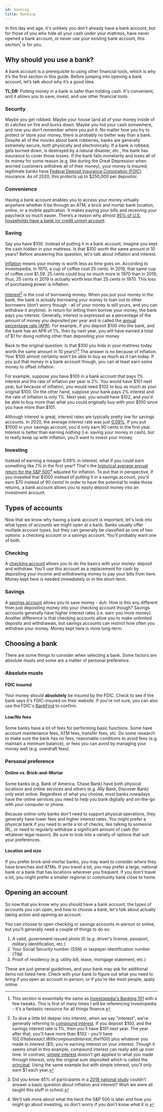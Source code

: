 ```yaml
---
id: banking
title: Banking
---
```


In this day and age, it's unlikely you don’t already have a bank account, but for those of you who hide all your cash under your mattress, have never opened a bank account, or never use your existing bank account, this section[^1] is for you. 

## Why should you use a bank?
A bank account is a prerequisite to using other financial tools, which is why it’s the first section in this guide. Before jumping into opening a bank account, let’s talk about why it’s a good idea.

**TL;DR**: Putting money in a bank is safer than holding cash. It's convenient, and it allows you to save, invest, and use other financial tools.

### Security
Maybe you get robbed. Maybe your house (and all of your money inside of it) catches on fire and burns down. Maybe you hid your cash somewhere, and now you don’t remember where you put it. No matter how you try to protect or store your money, there is probably no better way than a bank. Despite all of the movies about bank robberies, banks are generally extremely secure, both physically and electronically. If a bank is robbed, gets burned down, is destroyed by a natural disaster, etc., the bank has insurance to cover those losses. If the bank fails monetarily and loses all of its money for some reason (e.g. like during the Great Depression when worried customers withdrew all of their money), your money is insured; legitimate banks have [Federal Deposit Insurance Corporation (FDIC)](https://www.investopedia.com/terms/f/fdic.asp "Investopedia: FDIC") insurance. As of 2020, this protects up to $250,000 per depositor. 

### Convenience
Having a bank account enables you to access your money virtually anywhere whether it be through an ATM, a brick and mortar bank location, online, or a mobile application. It makes paying your bills and receiving your paycheck so much easier. There’s a reason why almost [95% of U.S. households have a bank (or credit union) account](https://www.fdic.gov/analysis/household-survey/ "FDIC Household Survey"). 

### Saving
Say you have $100. Instead of putting it in a bank account, imagine you kept the cash hidden in your mattress. Is that $100 worth the same amount in 10 years? Before answering this question, let's talk about inflation and interest.

[Inflation](https://www.investopedia.com/terms/i/inflation.asp "Investopedia: Inflation") means your money is worth less as time goes on. According to Investopedia, in 1970, a cup of coffee cost 25 cents. In 2019, that same cup of coffee cost $1.59. 25 cents could buy so much more in 1970 than in 2019; thus, 25 cents in 2019 is actually worth less than 25 cents in 1970. This loss of purchasing power is inflation.

[Interest](https://www.investopedia.com/terms/i/interest.asp "Investopedia: Interest")[^2] is the cost of borrowing money. When you put your money in the bank, the bank is actually borrowing your money to loan out to other borrowers (don’t worry though - all of your money is still yours, and you can withdraw it anytime). In return for letting them borrow your money, the bank pays you interest. Generally, interest is expressed as a percentage of the amount of money you deposited per year and is called the [annual percentage rate (APR)](https://www.investopedia.com/terms/a/apr.asp "Investopedia: Annual Percentage Rate (APR)"). For example, if you deposit $100 into the bank, and the bank has an APR of 1%, then by next year, you will have earned a total of $1 for doing nothing other than depositing your money.

Back to the original question: Is that $100 you hide in your mattress today worth the same amount in 10 years?[^3] The answer is no because of inflation. Your $100 almost certainly won't be able to buy as much as it can today. If you put that money in a bank account though, you can at least earn some money to offset inflation.

For example, suppose you have $100 in a bank account that pays 1% interest and the rate of inflation per year is 2%. You would have $101 next year, but because of inflation, you would need $102 to buy as much as your original $100. On the other hand, suppose your bank pays 2% interest and the rate of inflation is only 1%. Next year, you would have $102, and you'd be able to buy more than what you could originally buy with your $100 since you have more than $101.

Although interest is great, interest rates are typically pretty low for savings accounts. In 2020, the average interest rate was just [0.09%](https://www.bankrate.com/banking/savings/average-savings-interest-rates/ "Bankrate: Average savings interest rates for 2020"). If you put $1000 in your savings account, you'd only earn 90 cents in the first year. Interest is better than earning nothing (i.e. saving your money in cash), but to really keep up with inflation, you'll want to invest your money.

### Investing
Instead of earning a meager 0.09% in interest, what if you could earn something like 7% in the first year? That's the [historical average annual return for the S&P 500](https://www.investopedia.com/ask/answers/042415/what-average-annual-return-sp-500.asp#:~:text=The%20index%20has%20returned%20a,will%20not%20enjoy%20such%20returns "Average Annual Return for S&P 500")[^4] adjusted for inflation. To put that in perspective, if you invested that $1000 instead of putting it in a savings account, you'd earn $70 instead of 90 cents! In order to have the potential to make those returns, a bank account allows you to easily deposit money into an investment account.

## Types of accounts
Now that we know why having a bank account is important, let's look into what types of accounts we might open at a bank. Banks usually offer multiple account types, but they can generally be classified as one of two options: a checking account or a savings account. You'll probably want one of both.

### Checking
A [checking account](https://www.investopedia.com/terms/c/checkingaccount.asp) allows you to do the basics with your money: deposit and withdraw. You'll use this account as a replacement for cash by depositing your income and withdrawing money to pay your bills from here. Money kept here is needed immediately or in the short-term.

### Savings
A [savings account](https://www.investopedia.com/terms/s/savingsaccount.asp) allows you to save money - duh. How is this any different from just depositing money into your checking account though? Savings accounts generally have higher interest rates (i.e. earn you more money). Another difference is that checking accounts allow you to make unlimited deposits and withdrawals, but savings accounts can restrict how often you withdraw your money. Money kept here is more long-term.
 
## Choosing a bank
There are some things to consider when selecting a bank. Some factors are absolute musts and some are a matter of personal preference.

### Absolute musts
#### FDIC insured
Your money should **absolutely** be insured by the FDIC. Check to see if the bank says it's FDIC-insured on their website. If you're not sure, you can also use the FDIC's [BankFind](https://banks.data.fdic.gov/bankfind-suite/bankfind "FDIC BankFind") to confirm.

#### Low/No fees
Some banks have a lot of fees for performing basic functions. Some have account maintenance fees, ATM fees, transfer fees, etc. Do some research to make sure the bank has no fees, reasonable conditions to avoid fees (e.g. maintain a minimum balance), or fees you can avoid by managing your money well (e.g. overdraft fees).

### Personal preference
#### Online vs. Brick-and-Mortar
Some banks (e.g. Bank of America, Chase Bank) have both physical locations and online services and others (e.g. Ally Bank, Discover Bank) only exist online. Regardless of what you choose, most banks nowadays have the online services you need to help you bank digitally and on-the-go with your computer or phone. 

Because online-only banks don't need to support physical operations, they generally have lower fees and higher interest rates. You might prefer a physical bank if you need to write a lot of checks, like talking to someone IRL, or need to regularly withdraw a significant amount of cash (for whatever legal reason). Be sure to look into a variety of options that suit your preferences.

#### Location and size
If you prefer brick-and-mortar banks, you may want to consider where they have branches and ATMs. If you travel a lot, you may prefer a large, national bank or a bank that has locations wherever you frequent. If you don't travel a lot, you might prefer a smaller regional or community bank close to home.

## Opening an account
So now that you know why you should have a bank account, the types of accounts you can open, and how to choose a bank, let's talk about actually taking action and opening an account.

You can choose to open checking or savings accounts in-person or online, but you'll generally need a couple of things to do so:
1. A valid, government-issued photo ID (e.g. driver's license, passport, military identification, etc.)
2. Your Social Security number (SSN) or taxpayer identification number (TIN)
3. Proof of residency (e.g. utility bill, lease, mortgage statement, etc.)

These are just general guidelines, and your bank may ask for additional items not listed here. Check with your bank to figure out what you need to bring if you open an account in-person, or if you're like most people, apply online.

<!-- FOOTNOTES -->
[^1]: This section is essentially the same as [Investopedia's Banking 101](https://www.investopedia.com/personal-finance/banking-101/ "Investopedia: Banking 101") with a few tweaks. This is first of many times I will be referencing Investopedia - it's a fantastic resource for all things finance.

[^2]: To dive a little bit deeper into interest, when we say "interest", we're generally referring to [compound interest](https://www.investopedia.com/terms/c/compoundinterest.asp "Investopedia: Compound Interest"). If you deposit $100, and the savings interest rate is 1%, then you'll have $101 next year. The year after that, you'll have more than $102 - you'll have $102.01 to be exact. With compound interest, the 1% interest rate is applied to what you originally had ($100) plus whatever you made in interest ($1); you're earning interest on your interest. Though it seems small in this example, compound interest can really add up over time. In contrast, [simple interest](https://www.investopedia.com/terms/s/simple_interest.asp "Investopedia: Simple Interest") doesn't get applied to what you made through interest, only the original sum deposited which is called the [principal](https://www.investopedia.com/terms/p/principal.asp "Investopedia: Principal"). Using the same example but with simple interest, you'll only earn $1 each year.

[^3]: Did you know 45% of participants in a [2018 national study](https://www.usfinancialcapability.org/downloads/tables/U.S._2018.pdf "US Financial Capability Study") couldn’t answer a basic question about inflation and interest? Wish we were all taught this stuff in school.

[^4]: We'll talk more about what the heck the S&P 500 is later and how you might go about investing, so don't worry if you don't know what it is.